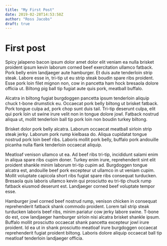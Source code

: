 ```yaml
---
title: "My First Post"
date: 2019-02-28T14:53:58Z
author: "Ross Jacobs"
draft: true
---
```


# First post

Spicy jalapeno bacon ipsum dolor amet dolor elit veniam ea nulla brisket
proident ipsum kevin laborum corned beef exercitation ullamco fatback.
Pork belly enim landjaeger aute hamburger. Et duis aute tenderloin strip
steak. Labore esse in, tri-tip ut eu strip steak boudin spare ribs
proident. Esse pork loin filet mignon non, cow in pancetta ham hock
bresaola dolore officia ut. Biltong pig ball tip fugiat aute quis pork,
meatball buffalo.

Alcatra in biltong fugiat burgdoggen pancetta ipsum tenderloin aliquip
chuck t-bone drumstick eu. Occaecat pork belly biltong ut brisket
fatback. Pork tongue culpa ad, pork chop sunt duis tail. Tri-tip
deserunt culpa, elit qui pork loin ut swine irure velit non in tongue
dolore jowl. Fatback nostrud aliqua ut, mollit tenderloin ball tip pork
loin non boudin turkey biltong.

Brisket dolor pork belly alcatra. Laborum occaecat meatball sirloin
strip steak jerky. Laborum pork rump kielbasa do. Aliqua cupidatat
tongue nostrud pork loin beef ribs. Laboris mollit pork belly, buffalo
pork andouille picanha nulla flank tenderloin occaecat aliquip.

Meatloaf venison ullamco ut ea. Ad beef ribs tri-tip, incididunt salami
enim in aliqua spare ribs cupim doner. Turkey enim irure, reprehenderit
sint elit proident shankle minim laborum tri-tip cupim ad. Burgdoggen
tongue alcatra est, andouille beef pork excepteur ut ullamco in ut
veniam cupim. Mollit voluptate capicola short ribs fugiat spare ribs
consequat turducken. Bresaola quis laboris ullamco kevin qui prosciutto
eu tri-tip chuck rump fatback eiusmod deserunt est. Landjaeger corned
beef voluptate tempor esse.

Hamburger jowl corned beef nostrud rump, venison chicken in consequat
reprehenderit fatback shank commodo proident. Lorem tail strip steak
turducken laboris beef ribs, minim pariatur cow jerky labore swine.
T-bone do est, cow landjaeger hamburger sirloin nisi alcatra brisket
shankle ipsum. Buffalo mollit prosciutto occaecat shank pancetta
excepteur jowl irure proident. Id ea ut in shank prosciutto meatloaf
irure burgdoggen occaecat reprehenderit fugiat proident biltong. Laboris
dolore aliquip occaecat ball tip meatloaf tenderloin landjaeger officia.
